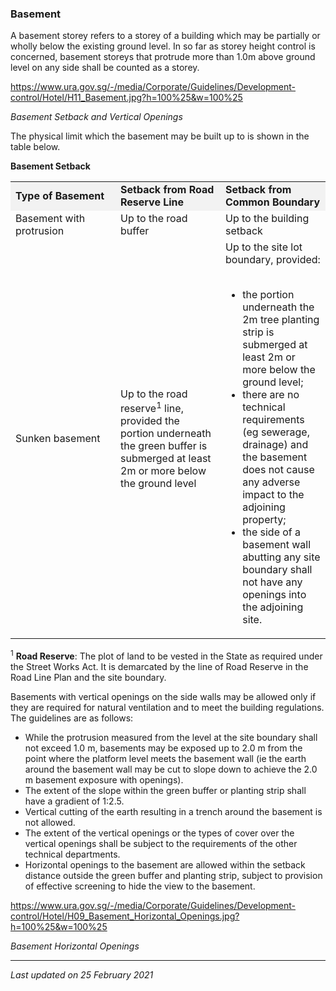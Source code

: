 ### Basement

A basement storey refers to a storey of a building which may be
partially or wholly below the existing ground level. In so far as storey
height control is concerned, basement storeys that protrude more than
1.0m above ground level on any side shall be counted as a storey. 

<https://www.ura.gov.sg/-/media/Corporate/Guidelines/Development-control/Hotel/H11_Basement.jpg?h=100%25&w=100%25>

*Basement Setback and Vertical Openings*

The physical limit which the basement may be built up to is shown in the
table below.

**Basement Setback**

<table>
<colgroup>
<col style="width: 33%" />
<col style="width: 33%" />
<col style="width: 33%" />
</colgroup>
<tbody>
<tr class="odd">
<td style="width: 30%; background-color: #f2f2f2"><strong>Type of
Basement</strong></td>
<td style="width: 30%; background-color: #f2f2f2"><strong>Setback from
Road Reserve Line</strong></td>
<td style="width: 30%; background-color: #f2f2f2"><strong>Setback from
Common Boundary</strong></td>
</tr>
<tr class="even">
<td>Basement with protrusion</td>
<td>Up to the road buffer</td>
<td>Up to the building setback</td>
</tr>
<tr class="odd">
<td>Sunken basement</td>
<td>Up to the road reserve<sup>1</sup> line, provided the portion
underneath the green buffer is submerged at least 2m or more below the
ground level</td>
<td>Up to the site lot boundary, provided:<br />
<br />
&#10;<ul>
<li>the portion underneath the 2m tree planting strip is submerged at
least 2m or more below the ground level;</li>
<li>there are no technical requirements (eg sewerage, drainage) and the
basement does not cause any adverse impact to the adjoining
property;</li>
<li>the side of a basement wall abutting any site boundary shall not
have any openings into the adjoining site.</li>
</ul></td>
</tr>
</tbody>
</table>

  

<sup>1</sup> **Road Reserve**: The plot of land to be vested in the
State as required under the Street Works Act. It is demarcated by the
line of Road Reserve in the Road Line Plan and the site boundary.

Basements with vertical openings on the side walls may be allowed only
if they are required for natural ventilation and to meet the building
regulations. The guidelines are as follows:

-   While the protrusion measured from the level at the site boundary
    shall not exceed 1.0 m, basements may be exposed up to 2.0 m from
    the point where the platform level meets the basement wall (ie the
    earth around the basement wall may be cut to slope down to achieve
    the 2.0 m basement exposure with openings).
-   The extent of the slope within the green buffer or planting strip
    shall have a gradient of 1:2.5.
-   Vertical cutting of the earth resulting in a trench around the
    basement is not allowed.
-   The extent of the vertical openings or the types of cover over the
    vertical openings shall be subject to the requirements of the other
    technical departments.
-   Horizontal openings to the basement are allowed within the setback
    distance outside the green buffer and planting strip, subject to
    provision of effective screening to hide the view to the basement.

<https://www.ura.gov.sg/-/media/Corporate/Guidelines/Development-control/Hotel/H09_Basement_Horizontal_Openings.jpg?h=100%25&w=100%25>

*Basement Horizontal Openings*

------------------------------------------------------------------------

*Last updated on 25 February 2021*
